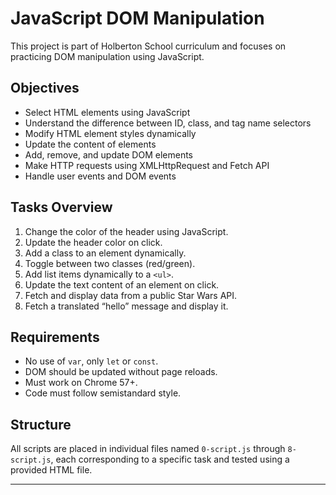 # JavaScript DOM Manipulation

This project is part of Holberton School curriculum and focuses on practicing DOM manipulation using JavaScript.

##  Objectives

- Select HTML elements using JavaScript
- Understand the difference between ID, class, and tag name selectors
- Modify HTML element styles dynamically
- Update the content of elements
- Add, remove, and update DOM elements
- Make HTTP requests using XMLHttpRequest and Fetch API
- Handle user events and DOM events

##  Tasks Overview

1. Change the color of the header using JavaScript.
2. Update the header color on click.
3. Add a class to an element dynamically.
4. Toggle between two classes (red/green).
5. Add list items dynamically to a `<ul>`.
6. Update the text content of an element on click.
7. Fetch and display data from a public Star Wars API.
8. Fetch a translated “hello” message and display it.

##  Requirements

- No use of `var`, only `let` or `const`.
- DOM should be updated without page reloads.
- Must work on Chrome 57+.
- Code must follow semistandard style.

##  Structure

All scripts are placed in individual files named `0-script.js` through `8-script.js`, each corresponding to a specific task and tested using a provided HTML file.

---

